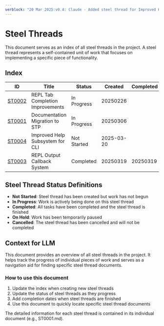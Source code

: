 ```yaml
---
verblock: "20 Mar 2025:v0.4: Claude - Added steel thread for Improved Help Subsystem"
---
```

# Steel Threads

This document serves as an index of all steel threads in the project. A steel thread represents a self-contained unit of work that focuses on implementing a specific piece of functionality.

## Index

<!-- BEGIN: STEEL_THREAD_INDEX -->
| ID                      | Title                                    | Status       | Created    | Completed  |
| ----------------------- | ---------------------------------------- | ------------ | ---------- | ---------- |
| [ST0002](./ST0002.md)   | REPL Tab Completion Improvements         | In Progress  | 20250226   |            |
| [ST0001](./ST0001.md)   | Documentation Migration to STP           | In Progress  | 20250306   |            |
| [ST0004](./NOT-STARTED/ST0004.md) | Improved Help Subsystem for CLI          | Not Started  | 2025-03-20 |            |
| [ST0003](./COMPLETED/ST0003.md) | REPL Output Callback System              | Completed    | 20250319   | 20250319   |
<!-- END: STEEL_THREAD_INDEX -->

## Steel Thread Status Definitions

- **Not Started**: Steel thread has been created but work has not begun
- **In Progress**: Work is actively being done on this steel thread
- **Completed**: All tasks have been completed and the steel thread is finished
- **On Hold**: Work has been temporarily paused
- **Cancelled**: The steel thread has been cancelled and will not be completed

## Context for LLM

This document provides an overview of all steel threads in the project. It helps track the progress of individual pieces of work and serves as a navigation aid for finding specific steel thread documents.

### How to use this document

1. Update the index when creating new steel threads
2. Update the status of steel threads as they progress
3. Add completion dates when steel threads are finished
4. Use this document to quickly locate specific steel thread documents

The detailed information for each steel thread is contained in its individual document (e.g., ST0001.md).
